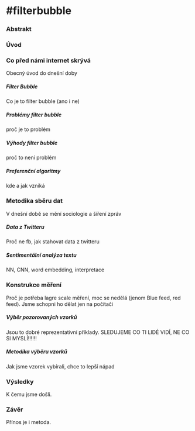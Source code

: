 # #filterbubble

### Abstrakt
### Úvod

### Co před námi internet skrývá
Obecný úvod do dnešní doby
##### Filter Bubble
Co je to filter bubble (ano i ne)
##### Problémy filter bubble
proč je to problém
##### Výhody filter bubble
proč to není problém
##### Preferenční algoritmy
kde a jak vzniká

### Metodika sběru dat
V dnešní době se mění sociologie a šíření zpráv
##### Data z Twitteru
Proč ne fb, jak stahovat data z twitteru
##### Sentimentální analýza textu
NN, CNN, word embedding, interpretace

### Konstrukce měření
Proč je potřeba lagre scale měření, moc se nedělá (jenom Blue feed, red feed). Jsme schopni ho dělat jen na počítači
##### Výběr pozorovaných vzorků
Jsou to dobré reprezentativní příklady. SLEDUJEME CO TI LIDÉ VIDÍ, NE CO SI MYSLÍ!!!!!!
##### Metodika výběru vzorků
Jak jsme vzorek vybírali, chce to lepší nápad

### Výsledky
K čemu jsme došli.

### Závěr
Přínos je i metoda.
